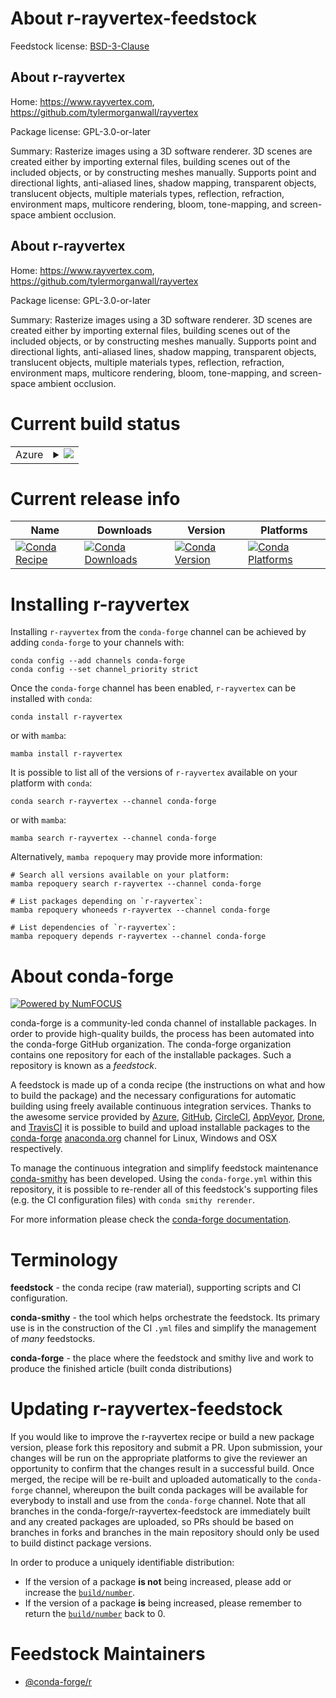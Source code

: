 About r-rayvertex-feedstock
===========================

Feedstock license: [BSD-3-Clause](https://github.com/conda-forge/r-rayvertex-feedstock/blob/main/LICENSE.txt)


About r-rayvertex
-----------------

Home: https://www.rayvertex.com, https://github.com/tylermorganwall/rayvertex

Package license: GPL-3.0-or-later

Summary: Rasterize images using a 3D software renderer. 3D scenes are created either by importing external files, building scenes out of the included objects, or by constructing meshes manually. Supports point and directional lights, anti-aliased lines, shadow mapping, transparent objects, translucent objects, multiple materials types, reflection, refraction, environment maps, multicore rendering, bloom, tone-mapping, and screen-space ambient occlusion.

About r-rayvertex
-----------------

Home: https://www.rayvertex.com, https://github.com/tylermorganwall/rayvertex

Package license: GPL-3.0-or-later

Summary: Rasterize images using a 3D software renderer. 3D scenes are created either by importing external files, building scenes out of the included objects, or by constructing meshes manually. Supports point and directional lights, anti-aliased lines, shadow mapping, transparent objects, translucent objects, multiple materials types, reflection, refraction, environment maps, multicore rendering, bloom, tone-mapping, and screen-space ambient occlusion.

Current build status
====================


<table>
    
  <tr>
    <td>Azure</td>
    <td>
      <details>
        <summary>
          <a href="https://dev.azure.com/conda-forge/feedstock-builds/_build/latest?definitionId=24520&branchName=main">
            <img src="https://dev.azure.com/conda-forge/feedstock-builds/_apis/build/status/r-rayvertex-feedstock?branchName=main">
          </a>
        </summary>
        <table>
          <thead><tr><th>Variant</th><th>Status</th></tr></thead>
          <tbody><tr>
              <td>linux_64_r_base4.3</td>
              <td>
                <a href="https://dev.azure.com/conda-forge/feedstock-builds/_build/latest?definitionId=24520&branchName=main">
                  <img src="https://dev.azure.com/conda-forge/feedstock-builds/_apis/build/status/r-rayvertex-feedstock?branchName=main&jobName=linux&configuration=linux%20linux_64_r_base4.3" alt="variant">
                </a>
              </td>
            </tr><tr>
              <td>linux_64_r_base4.4</td>
              <td>
                <a href="https://dev.azure.com/conda-forge/feedstock-builds/_build/latest?definitionId=24520&branchName=main">
                  <img src="https://dev.azure.com/conda-forge/feedstock-builds/_apis/build/status/r-rayvertex-feedstock?branchName=main&jobName=linux&configuration=linux%20linux_64_r_base4.4" alt="variant">
                </a>
              </td>
            </tr><tr>
              <td>osx_64_r_base4.3</td>
              <td>
                <a href="https://dev.azure.com/conda-forge/feedstock-builds/_build/latest?definitionId=24520&branchName=main">
                  <img src="https://dev.azure.com/conda-forge/feedstock-builds/_apis/build/status/r-rayvertex-feedstock?branchName=main&jobName=osx&configuration=osx%20osx_64_r_base4.3" alt="variant">
                </a>
              </td>
            </tr><tr>
              <td>osx_64_r_base4.4</td>
              <td>
                <a href="https://dev.azure.com/conda-forge/feedstock-builds/_build/latest?definitionId=24520&branchName=main">
                  <img src="https://dev.azure.com/conda-forge/feedstock-builds/_apis/build/status/r-rayvertex-feedstock?branchName=main&jobName=osx&configuration=osx%20osx_64_r_base4.4" alt="variant">
                </a>
              </td>
            </tr><tr>
              <td>win_64_r_base4.3</td>
              <td>
                <a href="https://dev.azure.com/conda-forge/feedstock-builds/_build/latest?definitionId=24520&branchName=main">
                  <img src="https://dev.azure.com/conda-forge/feedstock-builds/_apis/build/status/r-rayvertex-feedstock?branchName=main&jobName=win&configuration=win%20win_64_r_base4.3" alt="variant">
                </a>
              </td>
            </tr><tr>
              <td>win_64_r_base4.4</td>
              <td>
                <a href="https://dev.azure.com/conda-forge/feedstock-builds/_build/latest?definitionId=24520&branchName=main">
                  <img src="https://dev.azure.com/conda-forge/feedstock-builds/_apis/build/status/r-rayvertex-feedstock?branchName=main&jobName=win&configuration=win%20win_64_r_base4.4" alt="variant">
                </a>
              </td>
            </tr>
          </tbody>
        </table>
      </details>
    </td>
  </tr>
</table>

Current release info
====================

| Name | Downloads | Version | Platforms |
| --- | --- | --- | --- |
| [![Conda Recipe](https://img.shields.io/badge/recipe-r--rayvertex-green.svg)](https://anaconda.org/conda-forge/r-rayvertex) | [![Conda Downloads](https://img.shields.io/conda/dn/conda-forge/r-rayvertex.svg)](https://anaconda.org/conda-forge/r-rayvertex) | [![Conda Version](https://img.shields.io/conda/vn/conda-forge/r-rayvertex.svg)](https://anaconda.org/conda-forge/r-rayvertex) | [![Conda Platforms](https://img.shields.io/conda/pn/conda-forge/r-rayvertex.svg)](https://anaconda.org/conda-forge/r-rayvertex) |

Installing r-rayvertex
======================

Installing `r-rayvertex` from the `conda-forge` channel can be achieved by adding `conda-forge` to your channels with:

```
conda config --add channels conda-forge
conda config --set channel_priority strict
```

Once the `conda-forge` channel has been enabled, `r-rayvertex` can be installed with `conda`:

```
conda install r-rayvertex
```

or with `mamba`:

```
mamba install r-rayvertex
```

It is possible to list all of the versions of `r-rayvertex` available on your platform with `conda`:

```
conda search r-rayvertex --channel conda-forge
```

or with `mamba`:

```
mamba search r-rayvertex --channel conda-forge
```

Alternatively, `mamba repoquery` may provide more information:

```
# Search all versions available on your platform:
mamba repoquery search r-rayvertex --channel conda-forge

# List packages depending on `r-rayvertex`:
mamba repoquery whoneeds r-rayvertex --channel conda-forge

# List dependencies of `r-rayvertex`:
mamba repoquery depends r-rayvertex --channel conda-forge
```


About conda-forge
=================

[![Powered by
NumFOCUS](https://img.shields.io/badge/powered%20by-NumFOCUS-orange.svg?style=flat&colorA=E1523D&colorB=007D8A)](https://numfocus.org)

conda-forge is a community-led conda channel of installable packages.
In order to provide high-quality builds, the process has been automated into the
conda-forge GitHub organization. The conda-forge organization contains one repository
for each of the installable packages. Such a repository is known as a *feedstock*.

A feedstock is made up of a conda recipe (the instructions on what and how to build
the package) and the necessary configurations for automatic building using freely
available continuous integration services. Thanks to the awesome service provided by
[Azure](https://azure.microsoft.com/en-us/services/devops/), [GitHub](https://github.com/),
[CircleCI](https://circleci.com/), [AppVeyor](https://www.appveyor.com/),
[Drone](https://cloud.drone.io/welcome), and [TravisCI](https://travis-ci.com/)
it is possible to build and upload installable packages to the
[conda-forge](https://anaconda.org/conda-forge) [anaconda.org](https://anaconda.org/)
channel for Linux, Windows and OSX respectively.

To manage the continuous integration and simplify feedstock maintenance
[conda-smithy](https://github.com/conda-forge/conda-smithy) has been developed.
Using the ``conda-forge.yml`` within this repository, it is possible to re-render all of
this feedstock's supporting files (e.g. the CI configuration files) with ``conda smithy rerender``.

For more information please check the [conda-forge documentation](https://conda-forge.org/docs/).

Terminology
===========

**feedstock** - the conda recipe (raw material), supporting scripts and CI configuration.

**conda-smithy** - the tool which helps orchestrate the feedstock.
                   Its primary use is in the construction of the CI ``.yml`` files
                   and simplify the management of *many* feedstocks.

**conda-forge** - the place where the feedstock and smithy live and work to
                  produce the finished article (built conda distributions)


Updating r-rayvertex-feedstock
==============================

If you would like to improve the r-rayvertex recipe or build a new
package version, please fork this repository and submit a PR. Upon submission,
your changes will be run on the appropriate platforms to give the reviewer an
opportunity to confirm that the changes result in a successful build. Once
merged, the recipe will be re-built and uploaded automatically to the
`conda-forge` channel, whereupon the built conda packages will be available for
everybody to install and use from the `conda-forge` channel.
Note that all branches in the conda-forge/r-rayvertex-feedstock are
immediately built and any created packages are uploaded, so PRs should be based
on branches in forks and branches in the main repository should only be used to
build distinct package versions.

In order to produce a uniquely identifiable distribution:
 * If the version of a package **is not** being increased, please add or increase
   the [``build/number``](https://docs.conda.io/projects/conda-build/en/latest/resources/define-metadata.html#build-number-and-string).
 * If the version of a package **is** being increased, please remember to return
   the [``build/number``](https://docs.conda.io/projects/conda-build/en/latest/resources/define-metadata.html#build-number-and-string)
   back to 0.

Feedstock Maintainers
=====================

* [@conda-forge/r](https://github.com/orgs/conda-forge/teams/r/)

